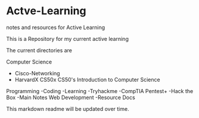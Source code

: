 # Actve-Learning
notes and resources for Active Learning


This is a Repository for my current active learning


The current directories are 

Computer Science
- Cisco-Networking
- HarvardX CS50x CS50's Introduction to Computer Science

Programming
-Coding
-Learning
  -Tryhackme
   -CompTIA Pentest+
  -Hack the Box
-Main Notes
Web Development
-Resource Docs

This markdown readme will be updated over time.

